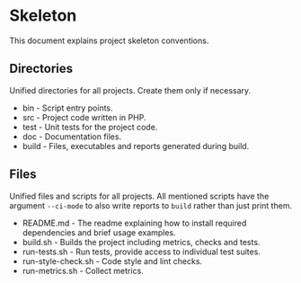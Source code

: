 # Skeleton

This document explains project skeleton conventions.


## Directories

Unified directories for all projects. Create them only if necessary.

* bin - Script entry points.
* src - Project code written in PHP.
* test - Unit tests for the project code.
* doc - Documentation files.
* build - Files, executables and reports generated during build.


## Files

Unified files and scripts for all projects. All mentioned scripts have the argument `--ci-mode` to also write reports to `build` rather than just print them.

* README.md - The readme explaining how to install required dependencies and brief usage examples.
* build.sh - Builds the project including metrics, checks and tests.
* run-tests.sh - Run tests, provide access to individual test suites.
* run-style-check.sh - Code style and lint checks.
* run-metrics.sh - Collect metrics.
